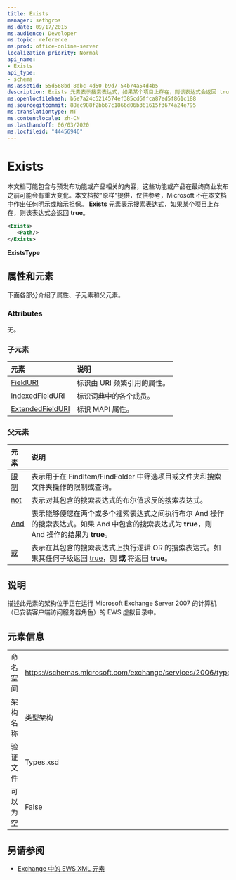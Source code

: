 ```yaml
---
title: Exists
manager: sethgros
ms.date: 09/17/2015
ms.audience: Developer
ms.topic: reference
ms.prod: office-online-server
localization_priority: Normal
api_name:
- Exists
api_type:
- schema
ms.assetid: 55d568bd-8dbc-4d50-b9d7-54b74a54d4b5
description: Exists 元素表示搜索表达式，如果某个项目上存在，则该表达式会返回 true。
ms.openlocfilehash: b5e7a24c5214574ef385cd6ffca87ed5f861c188
ms.sourcegitcommit: 88ec988f2bb67c1866d06b361615f3674a24e795
ms.translationtype: MT
ms.contentlocale: zh-CN
ms.lasthandoff: 06/03/2020
ms.locfileid: "44456946"
---
```

# <a name="exists"></a>Exists

本文档可能包含与预发布功能或产品相关的内容，这些功能或产品在最终商业发布之前可能会有重大变化。本文档按"原样"提供，仅供参考，Microsoft 不在本文档中作出任何明示或暗示担保。 **Exists** 元素表示搜索表达式，如果某个项目上存在，则该表达式会返回 **true**。 
  
```xml
<Exists>
   <Path/>
</Exists>
```

 **ExistsType**
## <a name="attributes-and-elements"></a>属性和元素

下面各部分介绍了属性、子元素和父元素。
  
### <a name="attributes"></a>Attributes

无。
  
### <a name="child-elements"></a>子元素

|**元素**|**说明**|
|:-----|:-----|
|[FieldURI](fielduri.md) <br/> |标识由 URI 频繁引用的属性。  <br/> |
|[IndexedFieldURI](indexedfielduri.md) <br/> |标识词典中的各个成员。  <br/> |
|[ExtendedFieldURI](extendedfielduri.md) <br/> |标识 MAPI 属性。  <br/> |
   
### <a name="parent-elements"></a>父元素

|**元素**|**说明**|
|:-----|:-----|
|[限制](restriction.md) <br/> |表示用于在 FindItem/FindFolder 中筛选项目或文件夹和搜索文件夹操作的限制或查询。  <br/> |
|[not](not.md) <br/> |表示对其包含的搜索表达式的布尔值求反的搜索表达式。  <br/> |
|[And](and.md) <br/> |表示能够使您在两个或多个搜索表达式之间执行布尔 And 操作的搜索表达式。如果 And 中包含的搜索表达式为 **true**，则 And 操作的结果为 **true**。  <br/> |
|[或](or.md) <br/> |表示在其包含的搜索表达式上执行逻辑 OR 的搜索表达式。如果其任何子级返回 [true](or.md)，则 **或** 将返回 **true**。  <br/> |
   
## <a name="remarks"></a>说明

描述此元素的架构位于正在运行 Microsoft Exchange Server 2007 的计算机（已安装客户端访问服务器角色）的 EWS 虚拟目录中。
  
## <a name="element-information"></a>元素信息

|||
|:-----|:-----|
|命名空间  <br/> |https://schemas.microsoft.com/exchange/services/2006/types  <br/> |
|架构名称  <br/> |类型架构  <br/> |
|验证文件  <br/> |Types.xsd  <br/> |
|可以为空  <br/> |False  <br/> |
   
## <a name="see-also"></a>另请参阅



- [Exchange 中的 EWS XML 元素](ews-xml-elements-in-exchange.md)

